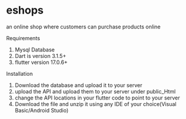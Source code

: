 # eshops
an online shop where customers can purchase products online


Requirements
1. Mysql Database 
2. Dart is version 3.1.5+
3. flutter version 17.0.6+

Installation
1. Download the database and upload it to your server
2. upload the API and upload them to your server under public_Html
3. change the API locations in your flutter code to point to your server
4. Download the file and unzip it using any IDE of your choice(Visual Basic/Android Studio)





